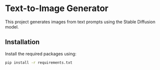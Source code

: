 # Text-to-Image Generator

This project generates images from text prompts using the Stable Diffusion model.

## Installation

Install the required packages using:

```sh
pip install -r requirements.txt
